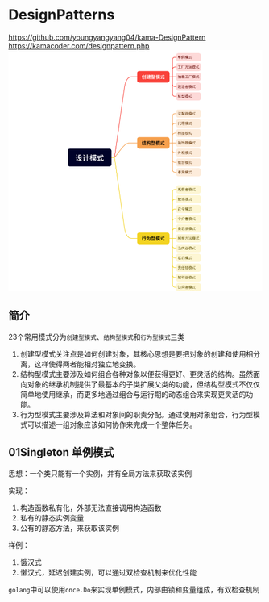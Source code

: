 # DesignPatterns
https://github.com/youngyangyang04/kama-DesignPattern
https://kamacoder.com/designpattern.php
![设计模式](images/dp.png)
## 简介
23个常用模式分为`创建型模式`、`结构型模式`和`行为型模式`三类  
1. 创建型模式关注点是如何创建对象，其核心思想是要把对象的创建和使用相分离，这样使得两者能相对独立地变换。
2. 结构型模式主要涉及如何组合各种对象以便获得更好、更灵活的结构。虽然面向对象的继承机制提供了最基本的子类扩展父类的功能，但结构型模式不仅仅简单地使用继承，而更多地通过组合与运行期的动态组合来实现更灵活的功能。
3. 行为型模式主要涉及算法和对象间的职责分配。通过使用对象组合，行为型模式可以描述一组对象应该如何协作来完成一个整体任务。

## 01Singleton 单例模式
思想：一个类只能有一个实例，并有全局方法来获取该实例<br>

实现：
1. 构造函数私有化，外部无法直接调用构造函数
2. 私有的静态实例变量
3. 公有的静态方法，来获取该实例  

样例：
1. 饿汉式
2. 懒汉式，延迟创建实例，可以通过双检查机制来优化性能  

`golang`中可以使用`once.Do`来实现单例模式，内部由锁和变量组成，有双检查机制
